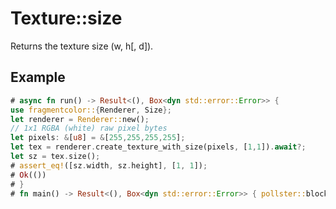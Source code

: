 # Texture::size

Returns the texture size (w, h[, d]).

## Example

```rust
# async fn run() -> Result<(), Box<dyn std::error::Error>> {
use fragmentcolor::{Renderer, Size};
let renderer = Renderer::new();
// 1x1 RGBA (white) raw pixel bytes
let pixels: &[u8] = &[255,255,255,255];
let tex = renderer.create_texture_with_size(pixels, [1,1]).await?;
let sz = tex.size();
# assert_eq!([sz.width, sz.height], [1, 1]);
# Ok(())
# }
# fn main() -> Result<(), Box<dyn std::error::Error>> { pollster::block_on(run()) }
```
